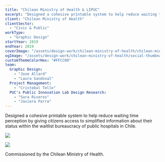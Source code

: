 ```yaml
---
title: "Chilean Ministry of Health & LIPUC"
excerpt: "Designed a cohesive printable system to help reduce waiting time perception by giving citizens access to simplified information about their status within the waitlist bureaucracy of public hospitals in Chile."
client: "Chilean Ministry of Health"
clientSector:
  - "Civic & Public"
workType:
  - "Graphic Design"
startYear: 2019
endYear: 2019
coverImage: "/assets/design-work/chilean-ministry-of-health/chilean-ministry-of-health-cover.png"
ogImage: "/assets/design-work/chilean-ministry-of-health/social-thumbnail.png"
customThemeColorHex: "#FFCC00"
team:
  Graphic Design:
    - "Jose Allard"
    - "Laura Sandoval"
  Project Management:
    - "Cristobal Tello"
  PUC's Public Innovation Lab Design Research:
    - "Sara Riveros"
    - "Javiera Parra"
---
```


Designed a cohesive printable system to help reduce waiting time perception by giving citizens access to simplified information about their status within the waitlist bureaucracy of public hospitals in Chile.

![](/assets/design-work/chilean-ministry-of-health/chilean-ministry-of-health-1.png)

![](/assets/design-work/chilean-ministry-of-health/chilean-ministry-of-health-2.png)

Commissioned by the Chilean Ministry of Health.